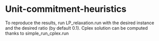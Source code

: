 # Unit-commitment-heuristics
 
To reproduce the results, run LP_relaxation.run with the desired instance and the desired ratio (by default 0.1).
Cplex solution can be computed thanks to simple_run_cplex.run
